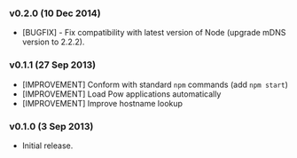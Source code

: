 ### v0.2.0 (10 Dec 2014)

* [BUGFIX] - Fix compatibility with latest version of Node (upgrade mDNS version to 2.2.2).

### v0.1.1 (27 Sep 2013)

* [IMPROVEMENT] Conform with standard `npm` commands (add `npm start`)
* [IMPROVEMENT] Load Pow applications automatically
* [IMPROVEMENT] Improve hostname lookup

### v0.1.0 (3 Sep 2013)

* Initial release.